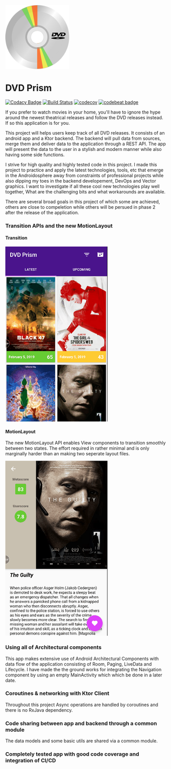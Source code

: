 <p>
  <img src="https://github.com/saied89/DVDPrism/blob/master/logo.svg" width="200" height="200"/>
</p>

# DVD Prism

[![Codacy Badge](https://api.codacy.com/project/badge/Grade/fee81b90074b40cc9b7dfda01b09fbb7)](https://app.codacy.com/app/saied89/DVDPrism?utm_source=github.com&utm_medium=referral&utm_content=saied89/DVDPrism&utm_campaign=Badge_Grade_Settings)
[![Build Status](https://travis-ci.com/saied89/DVDPrism.svg?branch=master)](https://travis-ci.com/saied89/DVDPrism)
[![codecov](https://codecov.io/gh/saied89/DVDPrism/branch/master/graph/badge.svg)](https://codecov.io/gh/saied89/DVDPrism) 
[![codebeat badge](https://codebeat.co/badges/3e3e2365-f99c-414a-89ee-1efae89fa841)](https://codebeat.co/projects/github-com-saied89-dvdprism-master)

If you prefer to watch movies in your home, you'll have to ignore the hype around the newest theatrical releases and follow the DVD releases instead. If so this application is for you.

This project will helps users keep track of all DVD releases. It consists of an android app and a Ktor backend. The backend will pull data from sources, merge them and deliver data to the application through a REST API. The app will present the data to the user in a stylish and modern manner while also having some side functions.


I strive for high quality and highly tested code in this project. I made this project to practice and apply the latest technologies, tools, etc that emerge in the Androidosphere away from constraints of professional projects while also dipping my toes in the backend developement, DevOps and Vector graphics. I want to investigate if all these cool new technologies play well together, What are the challenging bits and what workarounds are available.

There are several broad goals in this project of which some are achieved, others are close to compeletion while others will be persued in phase 2 after the release of the application.

### Transition APIs and the new MotionLayout
#### Transition

![transition](https://github.com/saied89/DVDPrism/blob/master/gifs/transition.gif?raw=true)

#### MotionLayout
The new MotionLayout API enables View components to transition smoothly between two states. The effort required in rather minimal and is only marginally harder than an making two seperate layout files.

![motionLayout](https://github.com/saied89/DVDPrism/blob/master/gifs/motionLayout.gif?raw=true)
### Using all of Architectural components
This app makes extensive use of Android Architectural Components with data flow of the application consisting of Room, Paging, LiveData and Lifecycle. I have made the the ground works for integrating the Navigation component by using an empty MainActivity which which be done in a later date.
### Coroutines & networking with Ktor Client
Throughout this project Async operations are handled by coroutines and there is no RxJava dependency.
### Code sharing between app and backend through a common module
The data models and some basic utils are shared via a common module.
### Completely tested app with good code coverage and integration of CI/CD





